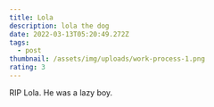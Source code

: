 ```yaml
---
title: Lola
description: lola the dog
date: 2022-03-13T05:20:49.272Z
tags:
  - post
thumbnail: /assets/img/uploads/work-process-1.png
rating: 3
---
```

RIP Lola. He was a lazy boy.